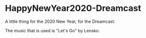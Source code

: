 # HappyNewYear2020-Dreamcast
 A little thing for the 2020 New Year, for the Dreamcast.

The music that is used is "Let's Go" by Lensko.
